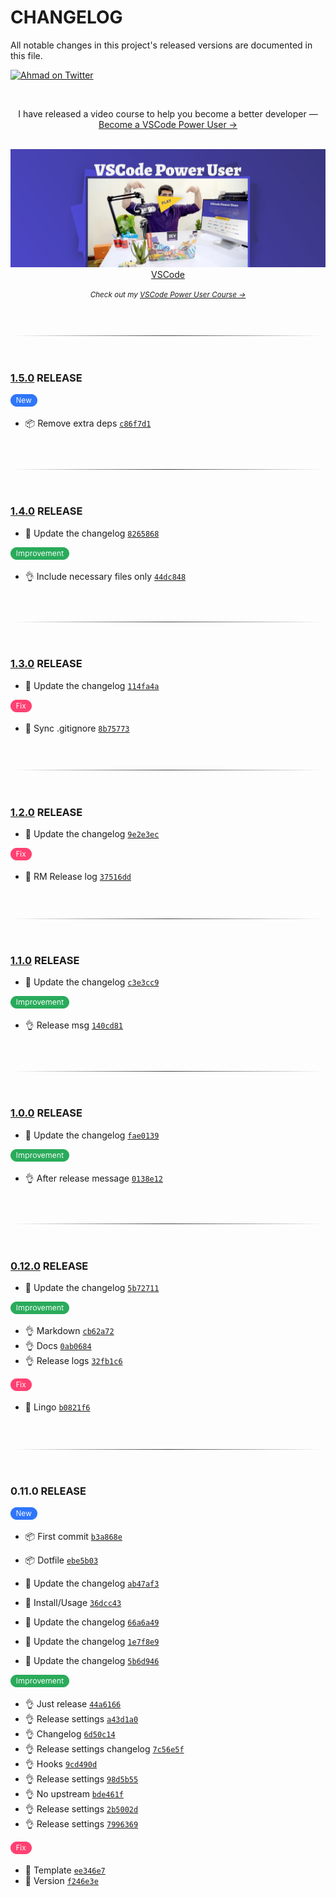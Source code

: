 # CHANGELOG

All notable changes in this project's released versions are documented in this file.

[![Ahmad on Twitter](https://img.shields.io/twitter/follow/mrahmadawais.svg?style=social&label=Follow%20@MrAhmadAwais)](https://twitter.com/mrahmadawais/)

<br />

<div align="center">
	<p>I have released a video course to help you become a better developer — <a href="https://vscode.pro/?utm_source=GitHubFOSS" target="_blank">Become a VSCode Power User →</a></p>
<br />
<a href="https://vscode.pro/?utm_source=GitHubFOSS" target="_blank">
<img src="https://raw.githubusercontent.com/ahmadawais/stuff/master/images/vscodepro/VSCode.jpeg" /><br />VSCode</a>

_<small>Check out my <a href="https://vscode.pro/?utm_source=GitHubFOSS" target="_blank">VSCode Power User Course →</a></small>_
</div>

<br />

[![hr](https://raw.githubusercontent.com/ahmadawais/stuff/master/images/git/hr.png)](/)

<br />

### [1.5.0](https://github.com/ahmadawais/clear-any-console/compare/1.4.0...1.5.0) RELEASE

[![📦 NEW: ](https://raw.githubusercontent.com/ahmadawais/stuff/master/images/git/new.png)](/)

- 📦 Remove extra deps [`c86f7d1`](https://github.com/ahmadawais/clear-any-console/commit/c86f7d138c74e63576e909fe40cb66beddf4afb6)

<br />

[![hr](https://raw.githubusercontent.com/ahmadawais/stuff/master/images/git/hr.png)](/)

<br />

### [1.4.0](https://github.com/ahmadawais/clear-any-console/compare/1.3.0...1.4.0) RELEASE

-  📖 Update the changelog [`8265868`](https://github.com/ahmadawais/clear-any-console/commit/8265868ce832884a575ec7e920afeaa0d229e27d)

[![👌 IMPROVE: ](https://raw.githubusercontent.com/ahmadawais/stuff/master/images/git/improve.png)](/)

- 👌 Include necessary files only [`44dc848`](https://github.com/ahmadawais/clear-any-console/commit/44dc848742b96742e32ea040fbd61bd5c83663c0)

<br />

[![hr](https://raw.githubusercontent.com/ahmadawais/stuff/master/images/git/hr.png)](/)

<br />

### [1.3.0](https://github.com/ahmadawais/clear-any-console/compare/1.2.0...1.3.0) RELEASE

-  📖 Update the changelog [`114fa4a`](https://github.com/ahmadawais/clear-any-console/commit/114fa4acfdfe4a9cbfb13aebffae0a4655d48eaf)

[![🐛 FIX: ](https://raw.githubusercontent.com/ahmadawais/stuff/master/images/git/fix.png)](/)

- 🐛 Sync .gitignore [`8b75773`](https://github.com/ahmadawais/clear-any-console/commit/8b757730cd50978535671180ce171af9c1c42c0e)

<br />

[![hr](https://raw.githubusercontent.com/ahmadawais/stuff/master/images/git/hr.png)](/)

<br />

### [1.2.0](https://github.com/ahmadawais/clear-any-console/compare/1.1.0...1.2.0) RELEASE

-  📖 Update the changelog [`9e2e3ec`](https://github.com/ahmadawais/clear-any-console/commit/9e2e3ecd80eb7a20d6bbf36bcba40b28353dc68d)

[![🐛 FIX: ](https://raw.githubusercontent.com/ahmadawais/stuff/master/images/git/fix.png)](/)

- 🐛 RM Release log [`37516dd`](https://github.com/ahmadawais/clear-any-console/commit/37516dd717f2e886a850cbc74e7ee1380020cfac)

<br />

[![hr](https://raw.githubusercontent.com/ahmadawais/stuff/master/images/git/hr.png)](/)

<br />

### [1.1.0](https://github.com/ahmadawais/clear-any-console/compare/1.0.0...1.1.0) RELEASE

-  📖 Update the changelog [`c3e3cc9`](https://github.com/ahmadawais/clear-any-console/commit/c3e3cc996d77daf8957b5871e09eff00129e716c)

[![👌 IMPROVE: ](https://raw.githubusercontent.com/ahmadawais/stuff/master/images/git/improve.png)](/)

- 👌 Release msg [`140cd81`](https://github.com/ahmadawais/clear-any-console/commit/140cd81360b04d1ef90338b5d04eef43f4580f37)

<br />

[![hr](https://raw.githubusercontent.com/ahmadawais/stuff/master/images/git/hr.png)](/)

<br />

### [1.0.0](https://github.com/ahmadawais/clear-any-console/compare/0.12.0...1.0.0) RELEASE

-  📖 Update the changelog [`fae0139`](https://github.com/ahmadawais/clear-any-console/commit/fae0139921615943bfba73dc3a711381e2d7ac91)

[![👌 IMPROVE: ](https://raw.githubusercontent.com/ahmadawais/stuff/master/images/git/improve.png)](/)

- 👌 After release message [`0138e12`](https://github.com/ahmadawais/clear-any-console/commit/0138e12108155fb2ac997117fe779960283c3851)

<br />

[![hr](https://raw.githubusercontent.com/ahmadawais/stuff/master/images/git/hr.png)](/)

<br />

### [0.12.0](https://github.com/ahmadawais/clear-any-console/compare/0.11.0...0.12.0) RELEASE

-  📖 Update the changelog [`5b72711`](https://github.com/ahmadawais/clear-any-console/commit/5b72711238e78a9a9f297aa48d712a9cfc25b002)

[![👌 IMPROVE: ](https://raw.githubusercontent.com/ahmadawais/stuff/master/images/git/improve.png)](/)

- 👌 Markdown [`cb62a72`](https://github.com/ahmadawais/clear-any-console/commit/cb62a72641ee4e388b596d49ff1cb3bc789515f1)
- 👌 Docs [`0ab0684`](https://github.com/ahmadawais/clear-any-console/commit/0ab0684ce5a2dbc37dc9b0af573768fd3f1f6055)
- 👌 Release logs [`32fb1c6`](https://github.com/ahmadawais/clear-any-console/commit/32fb1c65be09396d16061ccd334187adeff1058c)

[![🐛 FIX: ](https://raw.githubusercontent.com/ahmadawais/stuff/master/images/git/fix.png)](/)

- 🐛 Lingo [`b0821f6`](https://github.com/ahmadawais/clear-any-console/commit/b0821f63ad56289c612c4d2556ac9e4fe4420cd3)

<br />

[![hr](https://raw.githubusercontent.com/ahmadawais/stuff/master/images/git/hr.png)](/)

<br />

### 0.11.0 RELEASE

[![📦 NEW: ](https://raw.githubusercontent.com/ahmadawais/stuff/master/images/git/new.png)](/)

- 📦 First commit [`b3a868e`](https://github.com/ahmadawais/clear-any-console/commit/b3a868ed71d051b480ee592f91819872a16614b5)
- 📦 Dotfile [`ebe5b03`](https://github.com/ahmadawais/clear-any-console/commit/ebe5b035745b2c80a9e0855e87d982fa8c6b0d25)

-  📖 Update the changelog [`ab47af3`](https://github.com/ahmadawais/clear-any-console/commit/ab47af316ed26212b79641a6018161ac993d35fa)
- 📖 Install/Usage [`36dcc43`](https://github.com/ahmadawais/clear-any-console/commit/36dcc438f8fb8a078e54c6834e83ec37fb103d9e)
-  📖 Update the changelog [`66a6a49`](https://github.com/ahmadawais/clear-any-console/commit/66a6a49c1000efcc99a1754798a3a4e1f1a9d325)
-  📖 Update the changelog [`1e7f8e9`](https://github.com/ahmadawais/clear-any-console/commit/1e7f8e90be59637dca3f7f59d90bf3f93f114366)
-  📖 Update the changelog [`5b6d946`](https://github.com/ahmadawais/clear-any-console/commit/5b6d94620c1c2953f91aac9e2603ebc6aef1efb1)

[![👌 IMPROVE: ](https://raw.githubusercontent.com/ahmadawais/stuff/master/images/git/improve.png)](/)

- 👌 Just release [`44a6166`](https://github.com/ahmadawais/clear-any-console/commit/44a6166164cc669408baf3289ef73c3c7ba328f0)
- 👌 Release settings [`a43d1a0`](https://github.com/ahmadawais/clear-any-console/commit/a43d1a0a95890a901f9188482a506bb22928407b)
- 👌 Changelog [`6d50c14`](https://github.com/ahmadawais/clear-any-console/commit/6d50c14f24ef1f3038744ba92a5f75c46aa6ca15)
- 👌 Release settings changelog [`7c56e5f`](https://github.com/ahmadawais/clear-any-console/commit/7c56e5f6651b764673a37cc1e11cc36ada15d633)
- 👌 Hooks [`9cd490d`](https://github.com/ahmadawais/clear-any-console/commit/9cd490d98fd0114fe4f20bb67f244d5d996d6e15)
- 👌 Release settings [`98d5b55`](https://github.com/ahmadawais/clear-any-console/commit/98d5b555f8c132b85bb3dc151a6872c44945bb14)
- 👌 No upstream [`bde461f`](https://github.com/ahmadawais/clear-any-console/commit/bde461f8a98357c899f2af5d98c222244a445f65)
- 👌 Release settings [`2b5002d`](https://github.com/ahmadawais/clear-any-console/commit/2b5002dda70e38c4bda4213e7ba55149bd48d8e7)
- 👌 Release settings [`7996369`](https://github.com/ahmadawais/clear-any-console/commit/7996369ba949a8d735175b0e98b7db962839c609)

[![🐛 FIX: ](https://raw.githubusercontent.com/ahmadawais/stuff/master/images/git/fix.png)](/)

- 🐛 Template [`ee346e7`](https://github.com/ahmadawais/clear-any-console/commit/ee346e706959731446e8980398876bcef3bad854)
- 🐛 Version [`f246e3e`](https://github.com/ahmadawais/clear-any-console/commit/f246e3ed012c4ee23ae6cb440b33e31ce4003eb0)

<br />
